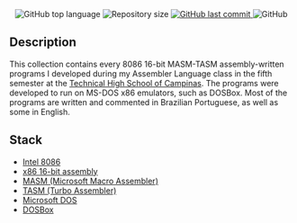 <div align="center">
  <img src="https://img.shields.io/github/languages/top/ojpbarbosa/assembler-language.svg" alt="GitHub top language">
  <img src="https://img.shields.io/github/repo-size/ojpbarbosa/assembler-language.svg" alt="Repository size">
  <a href="https://github.com/ojpbarbosa/assembler-language/commits">
    <img src="https://img.shields.io/github/last-commit/ojpbarbosa/assembler-language.svg" alt="GitHub last commit">
  </a>
  <img src="https://img.shields.io/github/license/ojpbarbosa/assembler-language.svg" alt="GitHub">
</div>

## Description
This collection contains every 8086 16-bit MASM-TASM assembly-written programs I developed during my Assembler Language class in the fifth semester at the [Technical High School of Campinas](https://wikipedia.org/wiki/Technical_High_School_of_Campinas). The programs were developed to run on MS-DOS x86 emulators, such as DOSBox. Most of the programs are written and commented in Brazilian Portuguese, as well as some in English.

## Stack
- [Intel 8086](https://wikipedia.org/wiki/Intel_8086)
- [x86 16-bit assembly](https://wikipedia.org/wiki/X86_assembly_language)
- [MASM (Microsoft Macro Assembler)](https://wikipedia.org/wiki/Microsoft_Macro_Assembler)
- [TASM (Turbo Assembler)](https://wikipedia.org/wiki/Turbo_Assembler)
- [Microsoft DOS](https://wikipedia.org/wiki/MS-DOS)
- [DOSBox](https://www.dosbox.com)

